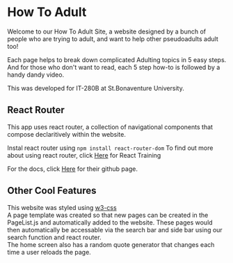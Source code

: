 # How To Adult
Welcome to our How To Adult Site, a website designed by a bunch of people who are trying to adult, and want to help other pseudoadults adult too! <br />

Each page helps to break down complicated Adulting topics in 5 easy steps. And for those who don't want to read, each 5 step how-to is followed by a handy dandy video. <br />

This was developed for IT-280B at St.Bonaventure University. <br />

## React Router 
This app uses react router, a collection of navigational components that compose declaritively within the website. <br />

Instal react router using 
```npm install react-router-dom```
To find out more about using react router, click [Here](https://reacttraining.com/react-router/web/guides/quick-start) for React Training <br/>

For the docs, click [Here](https://github.com/ReactTraining/react-router) for their github page.

## Other Cool Features 
This website was styled using [w3-css](https://www.w3schools.com/w3css/) 
<br/>
A page template was created so that new pages can be created in the PageList.js and automatically added to the website. These pages would then automatically be accessable via the search bar and side bar using our search function and react router. 
<br/>
The home screen also has a random quote generator that changes each time a user reloads the page. 
<br/>


